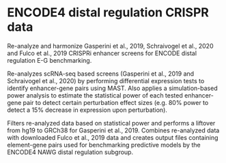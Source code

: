 # ENCODE4 distal regulation CRISPR data
Re-analyze and harmonize Gasperini et al., 2019, Schraivogel et al., 2020 and Fulco et al., 2019 CRISPRi enhancer screens for ENCODE distal regulation E-G benchmarking.

Re-analyzes scRNA-seq based screens (Gasperini et al., 2019 and Schraivogel et al., 2020) by performing differential expression tests to identify enhancer-gene pairs using MAST. Also applies a simulation-based power analysis to estimate the statistical power of each tested enhancer-gene pair to detect certain perturbation effect sizes (e.g. 80% power to detect a 15% decrease in expression upon perturbation).

Filters re-analyzed data based on statistical power and performs a liftover from hg19 to GRCh38 for Gasperini et al., 2019. Combines re-analyzed data with downloaded Fulco et al., 2019 data and creates output files containing element-gene pairs used for benchmarking predictive models by the ENCODE4 NAWG distal regulation subgroup.
